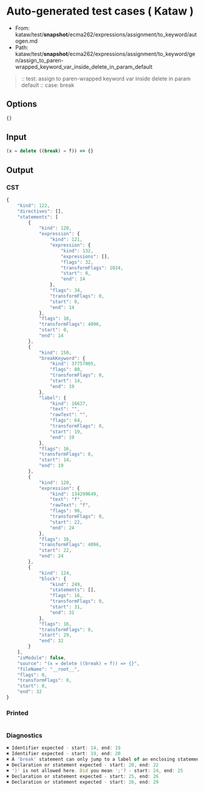 # Auto-generated test cases ( Kataw )
- From: kataw/test/__snapshot__/ecma262/expressions/assignment/to_keyword/autogen.md
- Path: kataw/test/__snapshot__/ecma262/expressions/assignment/to_keyword/gen/assign_to_paren-wrapped_keyword_var_inside_delete_in_param_default
> :: test: assign to paren-wrapped keyword var inside delete in param default
> :: case: break
## Options

`````js
{}
`````
## Input

`````js
(x = delete ((break) = f)) => {}
`````
## Output

### CST

```javascript
{
    "kind": 122,
    "directives": [],
    "statements": [
        {
            "kind": 120,
            "expression": {
                "kind": 121,
                "expression": {
                    "kind": 132,
                    "expressions": [],
                    "flags": 32,
                    "transformFlags": 1024,
                    "start": 0,
                    "end": 14
                },
                "flags": 34,
                "transformFlags": 0,
                "start": 0,
                "end": 14
            },
            "flags": 16,
            "transformFlags": 4096,
            "start": 0,
            "end": 14
        },
        {
            "kind": 150,
            "breakKeyword": {
                "kind": 37757005,
                "flags": 80,
                "transformFlags": 0,
                "start": 14,
                "end": 19
            },
            "label": {
                "kind": 16637,
                "text": "",
                "rawText": "",
                "flags": 64,
                "transformFlags": 0,
                "start": 19,
                "end": 19
            },
            "flags": 16,
            "transformFlags": 0,
            "start": 14,
            "end": 19
        },
        {
            "kind": 120,
            "expression": {
                "kind": 134299649,
                "text": "f",
                "rawText": "f",
                "flags": 96,
                "transformFlags": 0,
                "start": 22,
                "end": 24
            },
            "flags": 16,
            "transformFlags": 4096,
            "start": 22,
            "end": 24
        },
        {
            "kind": 124,
            "block": {
                "kind": 249,
                "statements": [],
                "flags": 16,
                "transformFlags": 0,
                "start": 31,
                "end": 31
            },
            "flags": 16,
            "transformFlags": 0,
            "start": 29,
            "end": 32
        }
    ],
    "isModule": false,
    "source": "(x = delete ((break) = f)) => {}",
    "fileName": "__root__",
    "flags": 0,
    "transformFlags": 0,
    "start": 0,
    "end": 32
}
```

### Printed

```javascript

```

### Diagnostics

```javascript
✖ Identifier expected - start: 14, end: 19
✖ Identifier expected - start: 19, end: 20
✖ A 'break' statement can only jump to a label of an enclosing statement - start: 19, end: 20
✖ Declaration or statement expected - start: 20, end: 22
✖ ')' is not allowed here. Did you mean ';'? - start: 24, end: 25
✖ Declaration or statement expected - start: 25, end: 26
✖ Declaration or statement expected - start: 26, end: 29

```

